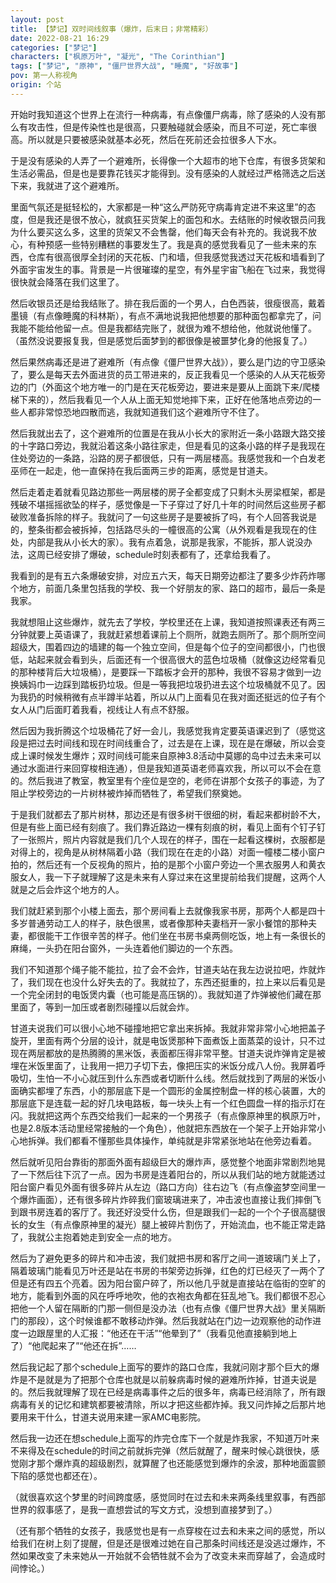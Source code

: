 ```yaml
---
layout: post
title: 【梦记】双时间线叙事（爆炸，后末日；非常精彩）
date: 2022-08-21 16:29
categories: ["梦记"]
characters: ["枫原万叶", "凝光", "The Corinthian"]
tags: ["梦记", "原神", "僵尸世界大战", "睡魔", "好故事"]
pov: 第一人称视角
origin: 个站
---
```


开始时我知道这个世界上在流行一种病毒，有点像僵尸病毒，除了感染的人没有那么有攻击性，但是传染性也是很高，只要触碰就会感染，而且不可逆，死亡率很高。所以就是只要被感染就基本必死，然后在死前还会拉很多人下水。

于是没有感染的人弄了一个避难所，长得像一个大超市的地下仓库，有很多货架和生活必需品，但是也是要靠花钱买才能得到。没有感染的人就经过严格筛选之后送下来，我就进了这个避难所。

里面气氛还是挺轻松的，大家都是一种“这么严防死守病毒肯定进不来这里”的态度，但是我还是很不放心，就疯狂买货架上的面包和水。去结账的时候收银员问我为什么要买这么多，这里的货架又不会售罄，他们每天会有补充的。我说我不放心，有种预感一些特别糟糕的事要发生了。我是真的感觉我看见了一些未来的东西，仓库有很高很厚全封闭的天花板、门和墙，但我感觉我透过天花板和墙看到了外面宇宙发生的事。背景是一片很璀璨的星空，有外星宇宙飞船在飞过来，我觉得很快就会降落在我们这里了。

然后收银员还是给我结账了。排在我后面的一个男人，白色西装，很瘦很高，戴着墨镜（有点像睡魔的科林斯），有点不满地说我把他想要的那种面包都拿完了，问我能不能给他留一点。但是我都结完账了，就很为难不想给他，他就说他懂了。（虽然没说要报复我，但是感觉后面梦到的都很像是被噩梦化身的他报复了。）

然后果然病毒还是进了避难所（有点像《僵尸世界大战》），要么是门边的守卫感染了，要么是每天去外面进货的员工带进来的，反正我看见一个感染的人从天花板旁边的门（外面这个地方唯一的门是在天花板旁边，要进来是要从上面跳下来/爬楼梯下来的），然后我看见一个人从上面无知觉地摔下来，正好在他落地点旁边的一些人都非常惊恐地四散而逃，我就知道我们这个避难所守不住了。

然后我就出去了，这个避难所的位置是在我从小长大的家附近一条小路跟大路交接的十字路口旁边，我就沿着这条小路往家走，但是看见的这条小路的样子是我现在住处旁边的一条路，沿路的房子都很低，只有一两层楼高。我感觉我和一个白发老巫师在一起走，他一直保持在我后面两三步的距离，感觉是甘道夫。

然后走着走着就看见路边那些一两层楼的房子全都变成了只剩木头房梁框架，都是残破不堪摇摇欲坠的样子，感觉像是一下子穿过了好几十年的时间然后这些房子都破败准备拆除的样子。我就问了一句这些房子是要被拆了吗，有个人回答我说是的，整条街都会被拆掉，包括路尽头的一幢很高的公寓（从外观看是我现在的住处，内部是我从小长大的家）。我有点着急，说那是我家，不能拆，那人说没办法，这周已经安排了爆破，schedule时刻表都有了，还拿给我看了。

我看到的是有五六条爆破安排，对应五六天，每天日期旁边都注了要多少炸药炸哪个地方，前面几条里包括我的学校、我一个好朋友的家、路口的超市，最后一条是我家。

我就想阻止这些爆炸，就先去了学校，学校里还在上课，我知道按照课表还有两三分钟就要上英语课了，我就赶紧想着课前上个厕所，就跑去厕所了。那个厕所空间超级大，围着四边的墙建的每一个独立空间，但是每个位子的空间都很小，门也很低，站起来就会看到头，后面还有一个很高很大的蓝色垃圾桶（就像这边经常看见的那种楼背后大垃圾桶），是要踩一下踏板才会开的那种，我很不容易才做到一边换姨妈巾一边踩到踏板扔垃圾。但是一等我把垃圾扔进去这个垃圾桶就不见了。因为我扔的时候稍微有点半蹲半站着，所以从门上面看见在我对面还挺远的位子有个女人从门后面盯着我看，视线让人有点不舒服。

然后因为我折腾这个垃圾桶花了好一会儿，我感觉我肯定要英语课迟到了（感觉这段是把过去时间线和现在时间线重合了，过去是在上课，现在是在爆破，所以会变成上课时候发生爆炸；双时间线可能来自原神3.8活动中莫娜的岛中过去未来可以通过水面进行来回穿梭相连通），但是我知道英语老师喜欢我，所以可以不会在意的。然后我进了教室，教室里有个座位是空的，老师在讲那个女孩子的事迹，为了阻止学校旁边的一片树林被炸掉而牺牲了，希望我们祭奠她。

于是我们就都去了那片树林，那边还是有很多树干很细的树，看起来都树龄不大，但是有些上面已经有刻痕了。我们靠近路边一棵有刻痕的树，看见上面有个钉子钉了一张照片，照片内容就是我们几个人现在的样子，围在一起看这棵树，衣服都是对得上的，视角是从树林隔着小路（我们现在在走的小路）对面一幢楼二楼小窗户拍的，然后还有一个反视角的照片，拍的是那个小窗户旁边一个黑衣服男人和黄衣服女人，我一下子就理解了这是未来有人穿过来在这里提前给我们提醒，这两个人就是之后会炸这个地方的人。

我们就赶紧到那个小楼上面去，那个房间看上去就像我家书房，那两个人都是四十多岁普通劳动工人的样子，肤色很黑，或者像那种夫妻档开一家小餐馆的那种夫妻，都很能干工作很辛苦的样子。他们坐在书房书桌两侧吃饭，地上有一条很长的麻绳，一头扔在阳台窗外，一头连着他们脚边的一个东西。

我们不知道那个绳子能不能拉，拉了会不会炸，甘道夫站在我左边说拉吧，炸就炸了，我们现在也没什么好失去的了。我就拉了，东西还挺重的，拉上来以后看见是一个完全闭封的电饭煲内囊（也可能是高压锅的）。我就知道了炸弹被他们藏在那里面了，等到一加压或者剧烈碰撞以后就会炸。

甘道夫说我们可以很小心地不碰撞地把它拿出来拆掉。我就非常非常小心地把盖子旋开，里面有两个分层的设计，就是电饭煲那种下面煮饭上面蒸菜的设计，只不过现在两层都放的是热腾腾的黑米饭，表面都压得非常平整。甘道夫说炸弹肯定是被埋在米饭里面了，让我用一把刀子切下去，像把压实的米饭分成八人份。我屏着呼吸切，生怕一不小心就压到什么东西或者切断什么线。然后就找到了两层的米饭小面确实都埋了东西，小的那层底下是一个圆形的金属控制盘一样的核心装置，大的那层底下是连载一起的好几块电路板，每一块头上有一个红色圆盘一样的指示灯在闪。我就把这两个东西交给我们一起来的一个男孩子（有点像原神里的枫原万叶，也是2.8版本活动里经常接触的一个角色），他就把东西放在一个架子上开始非常小心地拆弹。我们都看不懂那些具体操作，单纯就是非常紧张地站在他旁边看着。

然后就听见阳台靠街的那面外面有超级巨大的爆炸声，感觉整个地面非常剧烈地晃了一下然后往下沉了一点。因为书房是连着阳台的，所以从我们站的地方就能透过阳台窗户看见外面有很多碎片从左边（路口方向）往右边飞（有点像盗梦空间里一个爆炸画面），还有很多碎片炸碎我们窗玻璃进来了，冲击波也直接让我们摔倒飞到跟书房连着的客厅了。我还好没受什么伤，但是跟我们一起的一个个子很高腿很长的女生（有点像原神里的凝光）腿上被碎片割伤了，开始流血，也不能正常走路了，我就公主抱着她走到安全一点的地方。

然后为了避免更多的碎片和冲击波，我们就把书房和客厅之间一道玻璃门关上了，隔着玻璃门能看见万叶还是站在书房的书架旁边拆弹，红色的灯已经灭了一两个了但是还有四五个亮着。因为阳台窗户碎了，所以他几乎就是直接站在临街的空旷的地方，能看到外面的风在呼呼地吹，他的衣袍衣角都在狂乱地飞。我们都很不忍心把他一个人留在隔断的门那一侧但是没办法（也有点像《僵尸世界大战》里关隔断门的那段），这个时候谁都不敢移动炸弹。然后我就站在门边一边观察他的动作进度一边跟屋里的人汇报：“他还在干活”“他晕到了”（我看见他直接躺到地上了）“他爬起来了”“他还在拆”……

然后我记起了那个schedule上面写的要炸的路口仓库，我就问刚才那个巨大的爆炸是不是就是为了把那个仓库也就是以前躲病毒时候的避难所炸掉，甘道夫说是的。然后我就理解了现在已经是病毒事件之后的很多年，病毒已经消除了，所有跟病毒有关的记忆和建筑都要被清除，所以才把这些都炸掉。我又问炸掉之后那片地要用来干什么，甘道夫说用来建一家AMC电影院。

然后我一边还在想schedule上面写的炸完仓库下一个就是炸我家，不知道万叶来不来得及在schedule的时间之前就拆完弹（然后就醒了，醒来时候心跳很快，感觉刚才那个爆炸真的超级剧烈，就算醒了也还能感觉到爆炸的余波，那种地面震颤下陷的感觉也都还在）。

（就很喜欢这个梦里的时间跨度感，感觉同时在过去和未来两条线里叙事，有西部世界的叙事感了，是我一直想尝试的写文方式，没想到直接梦到了。）

（还有那个牺牲的女孩子，我感觉也是有一点穿梭在过去和未来之间的感觉，所以给我们在树上刻了提醒，但是还是很难过她在自己那条时间线还是没逃过爆炸，不然如果改变了未来她从一开始就不会牺牲就不会为了改变未来而穿越了，会造成时间悖论。）
